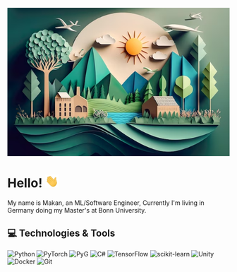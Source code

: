 [![Header](https://github.com/Makankn/MakanKn/blob/main/assets/Poster.png "Header")](https://makankananian.com/)

# Hello! <img src="https://github.com/Makankn/MakanKn/blob/main/assets/wave.gif" width="30px">

My name is Makan, an ML/Software Engineer, Currently I'm living in Germany doing my Master's at Bonn University.

## 💻 Technologies & Tools

![Python](https://img.shields.io/badge/Python-%20?style=for-the-badge&logo=python&logoColor=white&color=3776AB)
![PyTorch](https://img.shields.io/badge/PyTorch-%20?style=for-the-badge&logo=pytorch&logoColor=white&color=EE4C2C)
![PyG](https://img.shields.io/badge/PyG-%20?style=for-the-badge&logo=pyg&color=3C2179)
![C#](https://img.shields.io/badge/C%23-%20?style=for-the-badge&logo=c-sharp&logoColor=white&color=239120)
![TensorFlow](https://img.shields.io/badge/TensorFlow-%20?style=for-the-badge&logo=tensorflow&logoColor=white&color=FF6F00)
![scikit-learn](https://img.shields.io/badge/scikit--learn-%20?style=for-the-badge&logo=scikit-learn&logoColor=white&color=F7931E)
![Unity](https://img.shields.io/badge/Unity-%20?style=for-the-badge&logo=unity&logoColor=white&color=000000)
![Docker](https://img.shields.io/badge/Docker-%20?style=for-the-badge&logo=docker&logoColor=white&color=2496ED)
![Git](https://img.shields.io/badge/Git-%20?style=for-the-badge&logo=git&logoColor=white&color=F05032)

<!-- links to your social media accounts -->

[1]: https://www.linkedin.com/in/makankananian/
[2]: https://makankananian.com
